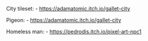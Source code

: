 City tileset:
    - https://adamatomic.itch.io/gallet-city

Pigeon:
    - https://adamatomic.itch.io/gallet-city

Homeless man:
    - https://pedrodis.itch.io/pixel-art-npc1

